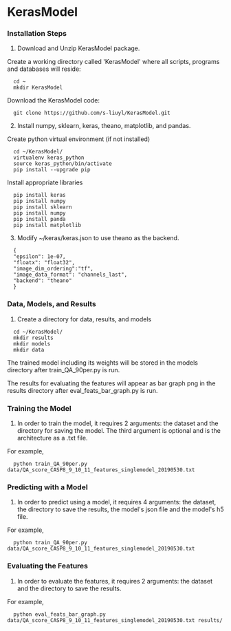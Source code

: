 # KerasModel

### Installation Steps

1. Download and Unzip KerasModel package.

Create a working directory called 'KerasModel' where all scripts, programs and databases will reside:
```
  cd ~
  mkdir KerasModel
```
Download the KerasModel code:
```
  git clone https://github.com/s-liuyl/KerasModel.git
```
2. Install numpy, sklearn, keras, theano, matplotlib, and pandas.

Create python virtual environment (if not installed)
```
  cd ~/KerasModel/  
  virtualenv keras_python
  source keras_python/bin/activate
  pip install --upgrade pip
```
Install appropriate libraries
```
  pip install keras
  pip install numpy
  pip install sklearn
  pip install numpy
  pip install panda
  pip install matplotlib
```
3. Modify ~/keras/keras.json to use theano as the backend.
```
  {
  "epsilon": 1e-07,
  "floatx": "float32",
  "image_dim_ordering":"tf",
  "image_data_format": "channels_last",
  "backend": "theano"
  }
```

### Data, Models, and Results
1. Create a directory for data, results, and models
```
  cd ~/KerasModel/ 
  mkdir results
  mkdir models
  mkdir data
```  
The trained model including its weights will be stored in the models directory after train_QA_90per.py is run.

The results for evaluating the features will appear as bar graph png in the results directory after eval_feats_bar_graph.py is run.

### Training the Model
1. In order to train the model, it requires 2 arguments: the dataset and the directory for saving the model. The third argument is optional and is the architecture as a .txt file.

For example, 
```
  python train_QA_90per.py data/QA_score_CASP8_9_10_11_features_singlemodel_20190530.txt
```
### Predicting with a Model
1. In order to predict using a model, it requires 4 arguments: the dataset, the directory to save the results, the model's json file and the model's h5 file.

For example, 
```
  python train_QA_90per.py data/QA_score_CASP8_9_10_11_features_singlemodel_20190530.txt
```
### Evaluating the Features 
1.  In order to evaluate the features, it requires 2 arguments: the dataset and the directory to save the results.

For example, 
```
  python eval_feats_bar_graph.py data/QA_score_CASP8_9_10_11_features_singlemodel_20190530.txt results/
```
